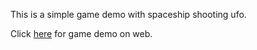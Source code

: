This is a simple game demo with spaceship shooting ufo.

Click [here](https://ianlauyin.github.io/Shooting-game/examples/web/) for game demo on web. 
